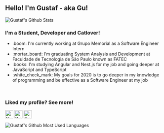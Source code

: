 ## Hello! I'm Gustaf - aka Gu!

<div> 
  <img align="center" alt="Gustaf's Github Stats" src="https://github-readme-stats.vercel.app/api?username=Gustaf-Toledo" />
</div>

### I'm a Student, Developer and Catlover!
<ul>
<li>:boom: I'm currently working at Grupo Memorial as a Software Engineer Intern</li>
<li>:mortar_board: I'm graduating System Analysis and Development at Faculdade de Tecnologia de São Paulo known as FATEC</li>
<li>:books: I'm studying Angular and Nest.js for my job and going deeper at JavaScript and TypeScript</li>
<li>:white_check_mark: My goals for 2020 is to go deeper in my knowledge of programming and be effective as a Software Engineer at my job</li>
</ul>

<br />

### Liked my profile? See more! 

[<img align="center" alt="Gustaf Toledo | Twitter" width="26px" src="https://cdn.jsdelivr.net/npm/simple-icons@v3/icons/twitter.svg" />][twitter]
[<img align="center" alt="Gustaf Toledo | LinkedIn" width="26px" src="https://cdn.jsdelivr.net/npm/simple-icons@v3/icons/linkedin.svg" />][linkedin]
[<img align="center" alt="Gustaf Toledo | Instagram" width="26px" src="https://cdn.jsdelivr.net/npm/simple-icons@v3/icons/instagram.svg" />][instagram]

<img align="center" alt="Gustaf's Github Most Used Languages" src="https://github-readme-stats.vercel.app/api/top-langs/?username=Gustaf-Toledo&layout=compact" />



[twitter]: https://twitter.com/GusttaToledo
[linkedin]: https://www.linkedin.com/in/gustaf-toledo/
[instagram]: https://www.instagram.com/

<!--
**Gustaf-Toledo/Gustaf-Toledo** is a ✨ _special_ ✨ repository because its `README.md` (this file) appears on your GitHub profile.